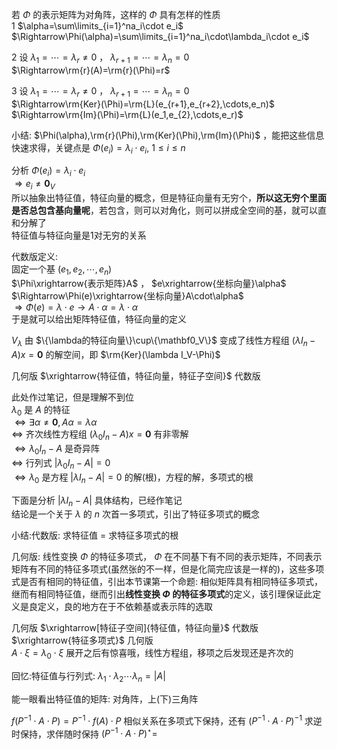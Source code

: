 若 $\Phi$ 的表示矩阵为对角阵，这样的 $\Phi$ 具有怎样的性质  
1  $\alpha=\sum\limits_{i=1}^na_i\cdot e_i$   
 $\Rightarrow\Phi(\alpha)=\sum\limits_{i=1}^na_i\cdot\lambda_i\cdot e_i$   
  
2 设 $\lambda_1=\cdots=\lambda_r\neq0$ ， $\lambda_{r+1}=\cdots=\lambda_n=0$   
 $\Rightarrow\rm{r}(A)=\rm{r}(\Phi)=r$   
  
3 设 $\lambda_1=\cdots=\lambda_r\neq0$ ， $\lambda_{r+1}=\cdots=\lambda_n=0$   
 $\Rightarrow\rm{Ker}(\Phi)=\rm{L}(e_{r+1},e_{r+2},\cdots,e_n)$   
 $\Rightarrow\rm{Im}(\Phi)=\rm{L}(e_1,e_{2},\cdots,e_r)$   
  
小结:  $\Phi(\alpha),\rm{r}(\Phi),\rm{Ker}(\Phi),\rm{Im}(\Phi)$ ，能把这些信息快速求得，关键点是 $\Phi(e_i)=\lambda_i\cdot e_i,\ 1\le i\le n$   
  
分析 $\Phi(e_i)=\lambda_i\cdot e_i$   
 $\Rightarrow e_i\neq\mathbf0_V$   
所以抽象出特征值，特征向量的概念，但是特征向量有无穷个，**所以这无穷个里面是否总包含基向量呢**，若包含，则可以对角化，则可以拼成全空间的基，就可以直和分解了  
特征值与特征向量是1对无穷的关系  
  
代数版定义:  
固定一个基 $(e_1,e_2,\cdots,e_n)$   
 $\Phi\xrightarrow{表示矩阵}A$ ， $e\xrightarrow{坐标向量}\alpha$   
 $\Rightarrow\Phi(e)\xrightarrow{坐标向量}A\cdot\alpha$   
 $\Rightarrow\Phi(e)=\lambda\cdot e\longrightarrow A\cdot\alpha=\lambda\cdot\alpha$   
于是就可以给出矩阵特征值，特征向量的定义  
  
 $V_\lambda$ 由 $\{\lambda的特征向量\}\cup\{\mathbf0_V\}$ 变成了线性方程组 $(\lambda I_n-A)x=\mathbf0$ 的解空间，即 $\rm{Ker}(\lambda I_V-\Phi)$   
  
几何版 $\xrightarrow{特征值，特征向量，特征子空间}$ 代数版  
  
此处作过笔记，但是理解不到位  
 $\lambda_0$ 是 $A$ 的特征  
 $\iff\exists\alpha\neq\mathbf0,A\alpha=\lambda\alpha$   
 $\iff$ 齐次线性方程组 $(\lambda_0 I_n-A)x=\mathbf0$ 有非零解  
 $\iff\lambda_0 I_n-A$ 是奇异阵  
 $\iff$ 行列式 $|\lambda_0 I_n-A|=0$   
 $\iff\lambda_0$ 是方程 $|\lambda I_n-A|=0$ 的解(根)，方程的解，多项式的根  
  
下面是分析 $|\lambda I_n-A|$ 具体结构，已经作笔记  
结论是一个关于 $\lambda$ 的 $n$ 次首一多项式，引出了特征多项式的概念  
  
小结:代数版: 求特征值 $=$ 求特征多项式的根  
  
几何版: 线性变换 $\Phi$ 的特征多项式， $\Phi$ 在不同基下有不同的表示矩阵，不同表示矩阵有不同的特征多项式(虽然张的不一样，但是化简完应该是一样的)，这些多项式是否有相同的特征值，引出本节课第一个命题: 相似矩阵具有相同特征多项式，继而有相同特征值，继而引出**线性变换 $\Phi$ 的特征多项式**的定义，该引理保证此定义是良定义，良的地方在于不依赖基或表示阵的选取  
  
几何版 $\xrightarrow[特征子空间]{特征值，特征向量}$ 代数版 $\xrightarrow{特征多项式}$ 几何版  
 $A\cdot\xi=\lambda_0\cdot\xi$ 展开之后有惊喜哦，线性方程组，移项之后发现还是齐次的  
  
回忆:特征值与行列式:  $\lambda_1\cdot\lambda_2\cdots\lambda_n=|A|$   
  
能一眼看出特征值的矩阵: 对角阵，上(下)三角阵  
  
 $f(P^{-1}\cdot A\cdot P)=P^{-1}\cdot f(A)\cdot P$ 相似关系在多项式下保持，还有 $(P^{-1}\cdot A\cdot P)^{-1}$ 求逆时保持，求伴随时保持 $(P^{-1}\cdot A\cdot P)^\star=$   
